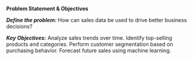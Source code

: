 **Problem Statement & Objectives**

***Define the problem:***
How can sales data be used to drive better business decisions?

***Key Objectives:***
Analyze sales trends over time.
Identify top-selling products and categories.
Perform customer segmentation based on purchasing behavior.
Forecast future sales using machine learning.
